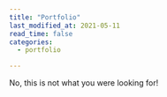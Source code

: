 ```yaml
---
title: "Portfolio"
last_modified_at: 2021-05-11
read_time: false
categories:
  - portfolio

---
```

No, this is not what you were looking for!